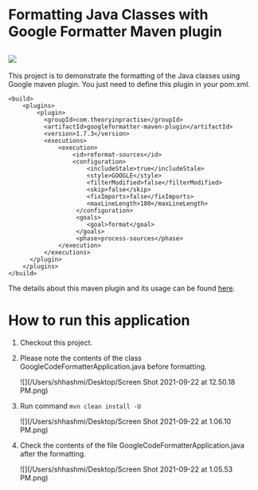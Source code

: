 # Formatting Java Classes with Google Formatter Maven plugin

## ![](/Users/shhashmi/Downloads/1*M7gYkSDwC5ny9SxxBwzozA.png)

This project is to demonstrate the formatting of the Java classes using Google maven plugin. You just need to define this plugin in your pom.xml.
```
<build>
    <plugins>
        <plugin>
          <groupId>com.theoryinpractise</groupId>
          <artifactId>googleformatter-maven-plugin</artifactId>
          <version>1.7.3</version>
          <executions>
              <execution>
                  <id>reformat-sources</id>
                  <configuration>
                      <includeStale>true</includeStale>
                      <style>GOOGLE</style>
                      <filterModified>false</filterModified>
                      <skip>false</skip>
                      <fixImports>false</fixImports>
                      <maxLineLength>100</maxLineLength>
                   </configuration>
                   <goals>
                      <goal>format</goal>
                   </goals>
                   <phase>process-sources</phase>
              </execution>
          </executions>
      </plugin>
    </plugins>
</build>
```
The details about this maven plugin and its usage can be found [here](https://github.com/talios/googleformatter-maven-plugin).

# How to run this application

1. Checkout this project.
2. Please note the contents of the class GoogleCodeFormatterApplication.java before formatting.

   ![](/Users/shhashmi/Desktop/Screen Shot 2021-09-22 at 12.50.18 PM.png)
3. Run command
``` mvn clean install -U ```
   
   ![](/Users/shhashmi/Desktop/Screen Shot 2021-09-22 at 1.06.10 PM.png)

4. Check the contents of the file GoogleCodeFormatterApplication.java after the formatting.
   
   ![](/Users/shhashmi/Desktop/Screen Shot 2021-09-22 at 1.05.53 PM.png)
